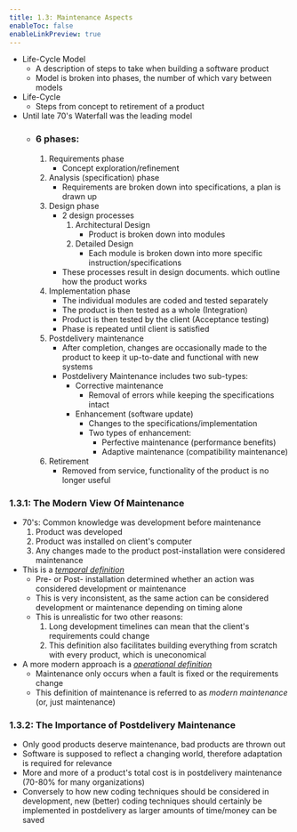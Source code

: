 ```yaml
---
title: 1.3: Maintenance Aspects
enableToc: false
enableLinkPreview: true
---
```


- Life-Cycle Model
	- A description of steps to take when building a software product
	- Model is broken into phases, the number of which vary between models
- Life-Cycle
	- Steps from concept to retirement of a product
- Until late 70's Waterfall was the leading model
	- ### 6 phases:
		1. Requirements phase
			- Concept exploration/refinement
		2. Analysis (specification) phase
			- Requirements are broken down into specifications, a plan is drawn up
		3. Design phase
			- 2 design processes
				1. Architectural Design
					- Product is broken down into modules
				2. Detailed Design
					- Each module is broken down into more specific instruction/specifications
			- These processes result in design documents. which outline how the product works
		4. Implementation phase
			- The individual modules are coded and tested separately
			- The product is then tested as a whole (Integration)
			- Product is then tested by the client (Acceptance testing)
			- Phase is repeated until client is satisfied
		5. Postdelivery maintenance
			- After completion, changes are occasionally made to the product to keep it up-to-date and functional with new systems
			- Postdelivery Maintenance includes two sub-types:
				- Corrective maintenance
					- Removal of errors while keeping the specifications intact
				- Enhancement (software update)
					- Changes to the specifications/implementation
					- Two types of enhancement:
						- Perfective maintenance (performance benefits)
						- Adaptive maintenance (compatibility maintenance)
		6. Retirement
			- Removed from service, functionality of the product is no longer useful
### 1.3.1: The Modern View Of Maintenance
- 70's: Common knowledge was development before maintenance
	1. Product was developed
	2. Product was installed on client's computer
	3. Any changes made to the product post-installation were considered maintenance
- This is a <u><i>temporal definition</i></u>
	- Pre- or Post- installation determined whether an action was considered development or maintenance
	- This is very inconsistent, as the same action can be considered development or maintenance depending on timing alone
	- This is unrealistic for two other reasons:
		1. Long development timelines can mean that the client's requirements could change
		2. This definition also facilitates building everything from scratch with every product, which is uneconomical
- A more modern approach is a <u><i>operational definition</i></u>
	- Maintenance only occurs when a fault is fixed or the requirements change
	- This definition of maintenance is referred to as *modern maintenance* (or, just maintenance)

### 1.3.2: The Importance of Postdelivery Maintenance
- Only good products deserve maintenance, bad products are thrown out
- Software is supposed to reflect a changing world, therefore adaptation is required for relevance
- More and more of a product's total cost is in postdelivery maintenance (70-80% for many organizations)
- Conversely to how new coding techniques should be considered in development, new (better) coding techniques should certainly be implemented in postdelivery as larger amounts of time/money can be saved